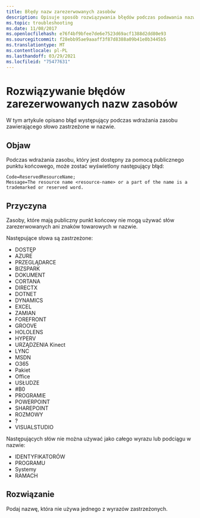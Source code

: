 ```yaml
---
title: Błędy nazw zarezerwowanych zasobów
description: Opisuje sposób rozwiązywania błędów podczas podawania nazwy zasobu zawierającej słowo zastrzeżone.
ms.topic: troubleshooting
ms.date: 11/08/2017
ms.openlocfilehash: e76f4bf9bfee7de6e7523d69acf1388d2dd80e93
ms.sourcegitcommit: f28ebb95ae9aaaff3f87d8388a09b41e0b3445b5
ms.translationtype: MT
ms.contentlocale: pl-PL
ms.lasthandoff: 03/29/2021
ms.locfileid: "75477631"
---
```

# <a name="resolve-reserved-resource-name-errors"></a>Rozwiązywanie błędów zarezerwowanych nazw zasobów

W tym artykule opisano błąd występujący podczas wdrażania zasobu zawierającego słowo zastrzeżone w nazwie.

## <a name="symptom"></a>Objaw

Podczas wdrażania zasobu, który jest dostępny za pomocą publicznego punktu końcowego, może zostać wyświetlony następujący błąd:

```
Code=ReservedResourceName;
Message=The resource name <resource-name> or a part of the name is a trademarked or reserved word.
```

## <a name="cause"></a>Przyczyna

Zasoby, które mają publiczny punkt końcowy nie mogą używać słów zarezerwowanych ani znaków towarowych w nazwie.

Następujące słowa są zastrzeżone:

* DOSTĘP
* AZURE
* PRZEGLĄDARCE
* BIZSPARK
* DOKUMENT
* CORTANA
* DIRECTX
* DOTNET
* DYNAMICS
* EXCEL
* ZAMIAN
* FOREFRONT
* GROOVE
* HOLOLENS
* HYPERV
* URZĄDZENIA Kinect
* LYNC
* MSDN
* O365
* Pakiet
* Office
* USŁUDZE
* #B0
* PROGRAMIE
* POWERPOINT
* SHAREPOINT
* ROZMOWY
* ?
* VISUALSTUDIO

Następujących słów nie można używać jako całego wyrazu lub podciągu w nazwie:

* IDENTYFIKATORÓW
* PROGRAMU
* Systemy
* RAMACH

## <a name="solution"></a>Rozwiązanie

Podaj nazwę, która nie używa jednego z wyrazów zastrzeżonych.